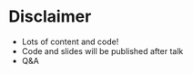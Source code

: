 <link rel="stylesheet" href="./assets/index.css" />

# Disclaimer

- Lots of content and code!
- Code and slides will be published after talk
- Q&A